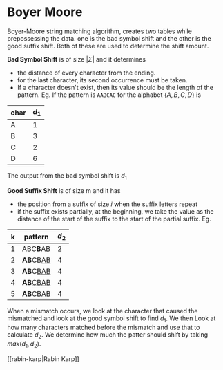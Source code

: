 # Boyer Moore

Boyer-Moore string matching algorithm, creates two tables while prepossessing the data. one is the bad symbol shift and the other is the good suffix shift. Both of these are used to determine the shift amount.

**Bad Symbol Shift** is of size $|\Sigma|$ and it determines
- the distance of every character from the ending.
- for the last character, its second occurrence must be taken. 
- If a character doesn't exist, then its value should be the length of the pattern.
Eg. If the pattern is `AABCAC`  for the alphabet $\{A,B,C,D\}$ is

| char | $d_1$ |
| ---- | ----- |
| A    | 1     | 
| B    | 3     |
| C    | 2     |
| D    | 6     |

The output from the bad symbol shift is $d_1$

**Good Suffix Shift** is of size m and it has
- the position from a suffix of size $i$ when the suffix letters  repeat
- if the suffix exists partially, at the beginning, we take the value as the distance of the start of the suffix to the start of the partial suffix.
Eg. 

| k   | pattern           | $d_2$ |
| --- | ----------------- | ----- |
| 1   | ABC**B**A<u>B</u> | 2     |
| 2   | **AB**CB<u>AB</u> | 4     |
| 3   | **AB**C<u>BAB</u> | 4     |
| 4   | **AB**<u>CBAB</u> | 4     |
| 5   | **A**<u><b>B</b>CBAB</u> |4       |


When a mismatch occurs, we look at the character that caused the mismatched and look at the good symbol shift to find $d_1$.
We then Look at how many characters matched before the mismatch and use that to calculate $d_2$.
We determine how much the patter should shift by taking $max(d_1,d_2)$. 

[[rabin-karp|Rabin Karp]]